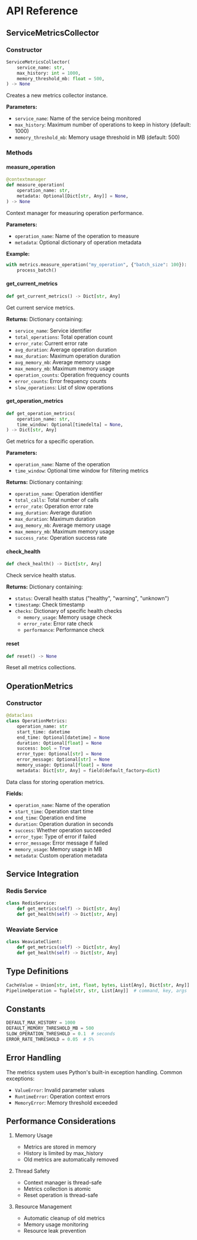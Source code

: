 # API Reference

## ServiceMetricsCollector

### Constructor

```python
ServiceMetricsCollector(
    service_name: str,
    max_history: int = 1000,
    memory_threshold_mb: float = 500,
) -> None
```

Creates a new metrics collector instance.

**Parameters:**

- `service_name`: Name of the service being monitored
- `max_history`: Maximum number of operations to keep in history (default: 1000)
- `memory_threshold_mb`: Memory usage threshold in MB (default: 500)

### Methods

#### measure_operation

```python
@contextmanager
def measure_operation(
    operation_name: str,
    metadata: Optional[Dict[str, Any]] = None,
) -> None
```

Context manager for measuring operation performance.

**Parameters:**

- `operation_name`: Name of the operation to measure
- `metadata`: Optional dictionary of operation metadata

**Example:**

```python
with metrics.measure_operation("my_operation", {"batch_size": 100}):
    process_batch()
```

#### get_current_metrics

```python
def get_current_metrics() -> Dict[str, Any]
```

Get current service metrics.

**Returns:**
Dictionary containing:

- `service_name`: Service identifier
- `total_operations`: Total operation count
- `error_rate`: Current error rate
- `avg_duration`: Average operation duration
- `max_duration`: Maximum operation duration
- `avg_memory_mb`: Average memory usage
- `max_memory_mb`: Maximum memory usage
- `operation_counts`: Operation frequency counts
- `error_counts`: Error frequency counts
- `slow_operations`: List of slow operations

#### get_operation_metrics

```python
def get_operation_metrics(
    operation_name: str,
    time_window: Optional[timedelta] = None,
) -> Dict[str, Any]
```

Get metrics for a specific operation.

**Parameters:**

- `operation_name`: Name of the operation
- `time_window`: Optional time window for filtering metrics

**Returns:**
Dictionary containing:

- `operation_name`: Operation identifier
- `total_calls`: Total number of calls
- `error_rate`: Operation error rate
- `avg_duration`: Average duration
- `max_duration`: Maximum duration
- `avg_memory_mb`: Average memory usage
- `max_memory_mb`: Maximum memory usage
- `success_rate`: Operation success rate

#### check_health

```python
def check_health() -> Dict[str, Any]
```

Check service health status.

**Returns:**
Dictionary containing:

- `status`: Overall health status ("healthy", "warning", "unknown")
- `timestamp`: Check timestamp
- `checks`: Dictionary of specific health checks
  - `memory_usage`: Memory usage check
  - `error_rate`: Error rate check
  - `performance`: Performance check

#### reset

```python
def reset() -> None
```

Reset all metrics collections.

## OperationMetrics

### Constructor

```python
@dataclass
class OperationMetrics:
    operation_name: str
    start_time: datetime
    end_time: Optional[datetime] = None
    duration: Optional[float] = None
    success: bool = True
    error_type: Optional[str] = None
    error_message: Optional[str] = None
    memory_usage: Optional[float] = None
    metadata: Dict[str, Any] = field(default_factory=dict)
```

Data class for storing operation metrics.

**Fields:**

- `operation_name`: Name of the operation
- `start_time`: Operation start time
- `end_time`: Operation end time
- `duration`: Operation duration in seconds
- `success`: Whether operation succeeded
- `error_type`: Type of error if failed
- `error_message`: Error message if failed
- `memory_usage`: Memory usage in MB
- `metadata`: Custom operation metadata

## Service Integration

### Redis Service

```python
class RedisService:
    def get_metrics(self) -> Dict[str, Any]
    def get_health(self) -> Dict[str, Any]
```

### Weaviate Service

```python
class WeaviateClient:
    def get_metrics(self) -> Dict[str, Any]
    def get_health(self) -> Dict[str, Any]
```

## Type Definitions

```python
CacheValue = Union[str, int, float, bytes, List[Any], Dict[str, Any]]
PipelineOperation = Tuple[str, str, List[Any]]  # command, key, args
```

## Constants

```python
DEFAULT_MAX_HISTORY = 1000
DEFAULT_MEMORY_THRESHOLD_MB = 500
SLOW_OPERATION_THRESHOLD = 0.1  # seconds
ERROR_RATE_THRESHOLD = 0.05  # 5%
```

## Error Handling

The metrics system uses Python's built-in exception handling. Common exceptions:

- `ValueError`: Invalid parameter values
- `RuntimeError`: Operation context errors
- `MemoryError`: Memory threshold exceeded

## Performance Considerations

1. Memory Usage

   - Metrics are stored in memory
   - History is limited by max_history
   - Old metrics are automatically removed

2. Thread Safety

   - Context manager is thread-safe
   - Metrics collection is atomic
   - Reset operation is thread-safe

3. Resource Management
   - Automatic cleanup of old metrics
   - Memory usage monitoring
   - Resource leak prevention
